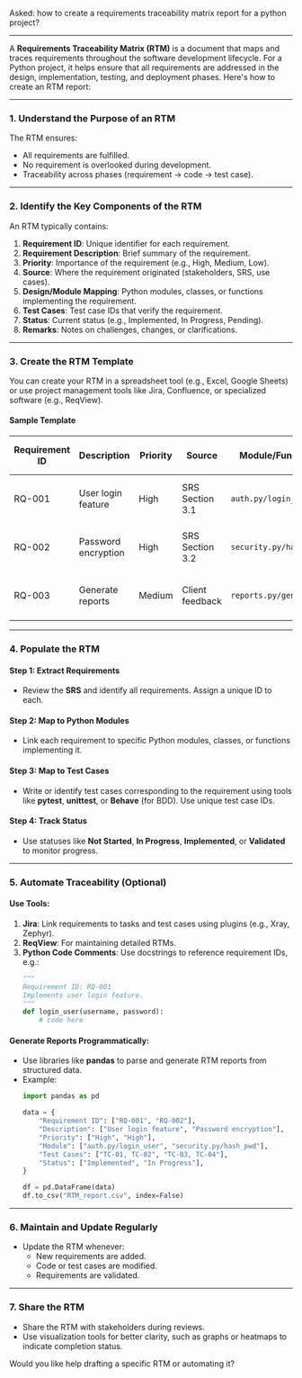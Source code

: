 Asked:
how to create a requirements traceability matrix report for a python project?

---
A **Requirements Traceability Matrix (RTM)** is a document that maps and traces requirements throughout the software development lifecycle. For a Python project, it helps ensure that all requirements are addressed in the design, implementation, testing, and deployment phases. Here's how to create an RTM report:

---

### **1. Understand the Purpose of an RTM**
The RTM ensures:
- All requirements are fulfilled.
- No requirement is overlooked during development.
- Traceability across phases (requirement → code → test case).

---

### **2. Identify the Key Components of the RTM**

An RTM typically contains:
1. **Requirement ID**: Unique identifier for each requirement.
2. **Requirement Description**: Brief summary of the requirement.
3. **Priority**: Importance of the requirement (e.g., High, Medium, Low).
4. **Source**: Where the requirement originated (stakeholders, SRS, use cases).
5. **Design/Module Mapping**: Python modules, classes, or functions implementing the requirement.
6. **Test Cases**: Test case IDs that verify the requirement.
7. **Status**: Current status (e.g., Implemented, In Progress, Pending).
8. **Remarks**: Notes on challenges, changes, or clarifications.

---

### **3. Create the RTM Template**

You can create your RTM in a spreadsheet tool (e.g., Excel, Google Sheets) or use project management tools like Jira, Confluence, or specialized software (e.g., ReqView).

#### **Sample Template**

| **Requirement ID** | **Description**     | **Priority** | **Source**      | **Module/Function**    | **Test Case ID(s)** | **Status**  | **Remarks**        |
| ------------------ | ------------------- | ------------ | --------------- | ---------------------- | ------------------- | ----------- | ------------------ |
| RQ-001             | User login feature  | High         | SRS Section 3.1 | `auth.py/login_user`   | TC-01, TC-02        | Implemented | N/A                |
| RQ-002             | Password encryption | High         | SRS Section 3.2 | `security.py/hash_pwd` | TC-03, TC-04        | In Progress | Library: bcrypt    |
| RQ-003             | Generate reports    | Medium       | Client feedback | `reports.py/gen_pdf`   | TC-05, TC-06        | Pending     | Pending API review |

---

### **4. Populate the RTM**

#### **Step 1**: Extract Requirements  
- Review the **SRS** and identify all requirements. Assign a unique ID to each.

#### **Step 2**: Map to Python Modules  
- Link each requirement to specific Python modules, classes, or functions implementing it.

#### **Step 3**: Map to Test Cases  
- Write or identify test cases corresponding to the requirement using tools like **pytest**, **unittest**, or **Behave** (for BDD). Use unique test case IDs.

#### **Step 4**: Track Status  
- Use statuses like **Not Started**, **In Progress**, **Implemented**, or **Validated** to monitor progress.

---

### **5. Automate Traceability (Optional)**

#### Use Tools:
1. **Jira**: Link requirements to tasks and test cases using plugins (e.g., Xray, Zephyr).
2. **ReqView**: For maintaining detailed RTMs.
3. **Python Code Comments**: Use docstrings to reference requirement IDs, e.g.:
   ```python
   """
   Requirement ID: RQ-001
   Implements user login feature.
   """
   def login_user(username, password):
       # code here
   ```

#### Generate Reports Programmatically:
- Use libraries like **pandas** to parse and generate RTM reports from structured data.
- Example:
   ```python
   import pandas as pd

   data = {
       "Requirement ID": ["RQ-001", "RQ-002"],
       "Description": ["User login feature", "Password encryption"],
       "Priority": ["High", "High"],
       "Module": ["auth.py/login_user", "security.py/hash_pwd"],
       "Test Cases": ["TC-01, TC-02", "TC-03, TC-04"],
       "Status": ["Implemented", "In Progress"],
   }

   df = pd.DataFrame(data)
   df.to_csv("RTM_report.csv", index=False)
   ```

---

### **6. Maintain and Update Regularly**
- Update the RTM whenever:
  - New requirements are added.
  - Code or test cases are modified.
  - Requirements are validated.

---

### **7. Share the RTM**
- Share the RTM with stakeholders during reviews.
- Use visualization tools for better clarity, such as graphs or heatmaps to indicate completion status.

Would you like help drafting a specific RTM or automating it?